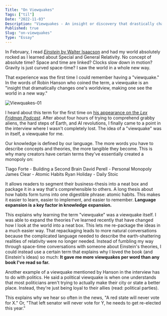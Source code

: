 ```yaml
---
Title: "On Viewquakes"
Tags: ["til"]
Date: "2022-11-03"
Description: "Viewquakes - An insight or discovery that drastically changed your worldview."
Published: true
Slug: "on-viewquakes"
Type: "Essay"
---
```

In February, I read [*Einstein* by Walter Isaacson](https://www.daltonmabery.com/essays/albert-einstein) and had my world absolutely rocked as I learned about Special and General Relativity. No concept of absolute time? Space and time are linked? Clocks slow down in motion? Gravity is just curved space-time? I saw the world in a whole new way.

That experience was the first time I could remember having a "viewquake." In the words of Robin Hanson who coined the term, a viewquake is an "insight that dramatically changes one's worldview, making one see the world in a new way."

![Viewquakes-01](//images.ctfassets.net/nk2hkdvz2uym/1mKhdxfCjTHQzdv8DyfKan/5517bc3417c6c2122898c5140d335a57/Viewquakes-01.png)

I heard about this term for the first time on [his appearance on the *Lex Fridman Podcast*](https://www.youtube.com/watch?v=KBZP4rLk6bk). After about four hours of trying to comprehend grabby aliens, the hard steps of Earth, and AI revolutions, I finally came to a point in the interview where I wasn't completely lost. The idea of a "viewquake" was in itself, a viewquake for me.

Our knowledge is defined by our language. The more words you have to describe concepts and theories, the more tangible they become. This is why many creators have certain terms they've essentially created a monopoly on:

Tiago Forte - Building a Second Brain
David Perell - Personal Monopoly
James Clear - Atomic Habits
Ryan Holiday - Daily Stoic

It allows readers to segment their business-thesis into a neat box and package it in a way that's comprehensible to others. A long thesis about how habits form turns into one digestible phrase: atomic habits. This makes it easier to learn, easier to implement, and easier to remember. **Language expansion is a key factor in knowledge expansion.**

This explains why learning the term "viewquake" was a viewquake itself. I was able to expand the theories I've learned recently that have changed how I look at the world into a neat box. This lets me re-package the ideas in a much easier way. That repackaging leads to more natural conversations because the complicated language needed to describe the earth-shattering realities of relativity were no longer needed. Instead of fumbling my way through space-time conversations with someone about Einstein's theories, I could instead use a certain term that explains why I loved the book (and Einstein's ideas) so much: **It gave me more viewquakes per word than any book I've read so far.** 

Another example of a viewquake mentioned by Hanson in the interview has to do with politics. He said a political viewquake is when one understands that most politicians aren't trying to actually make their city or state a better place. Instead, they're just being loyal to their allies (read: political parties).

This explains why we hear so often in the news, "A red state will never vote for X." Or, "That left senator will never vote for Y, he needs to get re-elected this year."